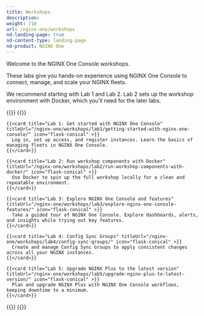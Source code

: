 ```yaml
---
title: Workshops
description:
weight: 710
url: /nginx-one/workshops
nd-landing-page: true
nd-content-type: landing-page
nd-product: NGINX One
---
```


Welcome to the NGINX One Console workshops.

These labs give you hands-on experience using NGINX One Console to connect, manage, and scale your NGINX fleets.  

We recommend starting with Lab 1 and Lab 2. Lab 2 sets up the workshop environment with Docker, which you’ll need for the later labs.

{{<card-layout>}}
  {{<card-section showAsCards="true">}}

    {{<card title="Lab 1: Get started with NGINX One Console" titleUrl="/nginx-one/workshops/lab1/getting-started-with-nginx-one-console/" icon="flask-conical" >}}
      Log in, set up access, and register instances. Learn the basics of managing fleets in NGINX One Console.
    {{</card>}}

    {{<card title="Lab 2: Run workshop components with Docker" titleUrl="/nginx-one/workshops/lab2/run-workshop-components-with-docker/" icon="flask-conical" >}}
      Use Docker to spin up the full workshop locally for a clean and repeatable environment.
    {{</card>}}

    {{<card title="Lab 3: Explore NGINX One Console and features" titleUrl="/nginx-one/workshops/lab3/explore-nginx-one-console-features/" icon="flask-conical" >}}
      Take a guided tour of NGINX One Console. Explore dashboards, alerts, and insights while trying out key features.
    {{</card>}}

    {{<card title="Lab 4: Config Sync Groups" titleUrl="/nginx-one/workshops/lab4/config-sync-groups/" icon="flask-conical" >}}
      Create and manage Config Sync Groups to apply consistent changes across all your NGINX instances.
    {{</card>}}

    {{<card title="Lab 5: Upgrade NGINX Plus to the latest version" titleUrl="/nginx-one/workshops/lab5/upgrade-nginx-plus-to-latest-version/" icon="flask-conical" >}}
      Plan and upgrade NGINX Plus with NGINX One Console workflows, keeping downtime to a minimum.
    {{</card>}}

  {{</card-section>}}
{{</card-layout>}}